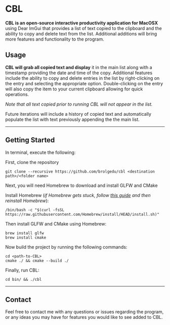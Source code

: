 # CBL

**CBL is an open-source interactive productivity application for MacOSX** using Dear ImGui that provides a list of text copied to the clipboard and the ability to copy and delete text from the list. Additional additions will bring more features and functionality to the program.

## Usage

**CBL will grab all copied text and display** it in the main list along with a timestamp providing the date and time of the copy. Additional features include the ability to copy and delete entries in the list by right-clicking on the entry and selecting the appropriate option. Double-clicking on the entry will also copy the item to your current clipboard allowing for quick operations.

*Note that all text copied prior to running CBL will not appear in the list.*

Future iterations will include a history of copied text and automatically populate the list with text previously appending the the main list.

___

## Getting Started

In terminal, execute the following:

First, clone the repository

```
git clone --recursive https://github.com/brolgedu/cbl <destination path>/<folder name>
```

Next, you will need Homebrew to download and install GLFW and CMake  

Install Homebrew (*if Homebrew gets stuck, follow [this guide](https://github.com/Homebrew/discussions/discussions/622#discussioncomment-832848) and then reinstall Homebrew*):

  ```
/bin/bash -c "$(curl -fsSL https://raw.githubusercontent.com/Homebrew/install/HEAD/install.sh)"
 ```

Then install GLFW and CMake using Homebrew:

```
brew install glfw
brew install cmake
```

Now build the project by running the following commands:

```
cd <path-to-CBL>
cmake ./ && cmake --build ./
```

Finally, run CBL:

```
cd bin/ && ./cbl
```
___

## Contact

Feel free to contact me with any questions or issues regarding the program, or any ideas you may have for features you would like to see added to CBL.
